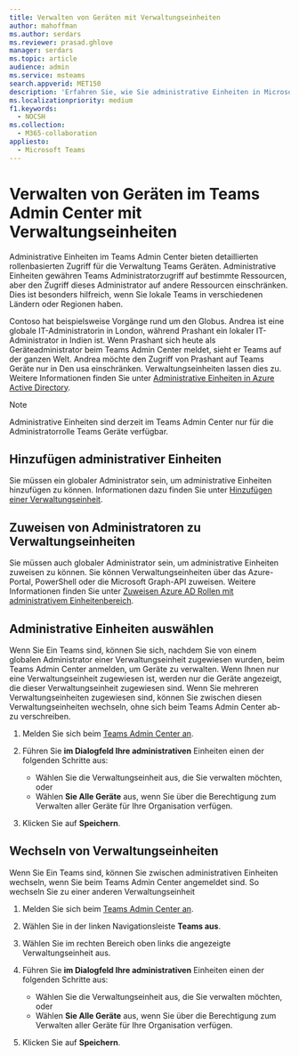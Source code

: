 ```yaml
---
title: Verwalten von Geräten mit Verwaltungseinheiten
author: mahoffman
ms.author: serdars
ms.reviewer: prasad.ghlove
manager: serdars
ms.topic: article
audience: admin
ms.service: msteams
search.appverid: MET150
description: 'Erfahren Sie, wie Sie administrative Einheiten in Microsoft Teams'
ms.localizationpriority: medium
f1.keywords:
  - NOCSH
ms.collection:
  - M365-collaboration
appliesto:
  - Microsoft Teams
---
```


# <a name="manage-devices-in-the-teams-admin-center-with-administrative-units"></a>Verwalten von Geräten im Teams Admin Center mit Verwaltungseinheiten

Administrative Einheiten im Teams Admin Center bieten detaillierten rollenbasierten Zugriff für die Verwaltung Teams Geräten. Administrative Einheiten gewähren Teams Administratorzugriff auf bestimmte Ressourcen, aber den Zugriff dieses Administrator auf andere Ressourcen einschränken. Dies ist besonders hilfreich, wenn Sie lokale Teams in verschiedenen Ländern oder Regionen haben.

Contoso hat beispielsweise Vorgänge rund um den Globus. Andrea ist eine globale IT-Administratorin in London, während Prashant ein lokaler IT-Administrator in Indien ist. Wenn Prashant sich heute als Geräteadministrator beim Teams Admin Center meldet, sieht er Teams auf der ganzen Welt. Andrea möchte den Zugriff von Prashant auf Teams Geräte nur in Den usa einschränken. Verwaltungseinheiten lassen dies zu. Weitere Informationen finden Sie unter [Administrative Einheiten in Azure Active Directory](/azure/active-directory/roles/administrative-units).

> [!NOTE]
> Administrative Einheiten sind derzeit im Teams Admin Center nur für die Administratorrolle Teams Geräte verfügbar.

## <a name="add-administrative-units"></a>Hinzufügen administrativer Einheiten

Sie müssen ein globaler Administrator sein, um administrative Einheiten hinzufügen zu können. Informationen dazu finden Sie unter [Hinzufügen einer Verwaltungseinheit](/azure/active-directory/roles/admin-units-manage#add-an-administrative-unit).

## <a name="assign-admins-to-administrative-units"></a>Zuweisen von Administratoren zu Verwaltungseinheiten

Sie müssen auch globaler Administrator sein, um administrative Einheiten zuweisen zu können. Sie können Verwaltungseinheiten über das Azure-Portal, PowerShell oder die Microsoft Graph-API zuweisen. Weitere Informationen finden Sie unter [Zuweisen Azure AD Rollen mit administrativem Einheitenbereich](/azure/active-directory/roles/admin-units-assign-roles).

## <a name="select-administrative-units"></a>Administrative Einheiten auswählen

Wenn Sie Ein Teams sind, können Sie sich, nachdem Sie von einem globalen Administrator einer Verwaltungseinheit zugewiesen wurden, beim Teams Admin Center anmelden, um Geräte zu verwalten. Wenn Ihnen nur eine Verwaltungseinheit zugewiesen ist, werden nur die Geräte angezeigt, die dieser Verwaltungseinheit zugewiesen sind. Wenn Sie mehreren Verwaltungseinheiten zugewiesen sind, können Sie zwischen diesen Verwaltungseinheiten wechseln, ohne sich beim Teams Admin Center ab- zu verschreiben. 

1. Melden Sie sich beim [Teams Admin Center an](https://go.microsoft.com/fwlink/p/?linkid=2024339).

2. Führen Sie **im Dialogfeld Ihre administrativen** Einheiten einen der folgenden Schritte aus:
    - Wählen Sie die Verwaltungseinheit aus, die Sie verwalten möchten, oder 
    - Wählen **Sie Alle Geräte** aus, wenn Sie über die Berechtigung zum Verwalten aller Geräte für Ihre Organisation verfügen.

3. Klicken Sie auf **Speichern**.

## <a name="switch-administrative-units"></a>Wechseln von Verwaltungseinheiten

Wenn Sie Ein Teams sind, können Sie zwischen administrativen Einheiten wechseln, wenn Sie beim Teams Admin Center angemeldet sind. So wechseln Sie zu einer anderen Verwaltungseinheit

1. Melden Sie sich beim [Teams Admin Center an](https://go.microsoft.com/fwlink/p/?linkid=2024339).

2. Wählen Sie in der linken Navigationsleiste **Teams aus**.

3. Wählen Sie im rechten Bereich oben links die angezeigte Verwaltungseinheit aus.

4. Führen Sie **im Dialogfeld Ihre administrativen** Einheiten einen der folgenden Schritte aus:
    - Wählen Sie die Verwaltungseinheit aus, die Sie verwalten möchten, oder 
    - Wählen **Sie Alle Geräte** aus, wenn Sie über die Berechtigung zum Verwalten aller Geräte für Ihre Organisation verfügen.

5. Klicken Sie auf **Speichern**.
